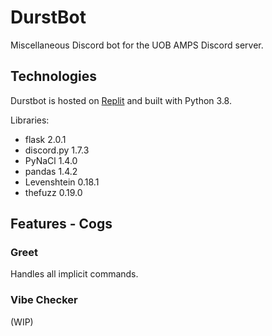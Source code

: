 # DurstBot

Miscellaneous Discord bot for the UOB AMPS Discord server. 

## Technologies

Durstbot is hosted on [Replit](https://replit.com/) and built with Python 3.8.

Libraries:
- flask 2.0.1
- discord.py 1.7.3
- PyNaCl 1.4.0
- pandas 1.4.2
- Levenshtein 0.18.1
- thefuzz 0.19.0

## Features - Cogs
### Greet
Handles all implicit commands. 

### Vibe Checker
(WIP)
